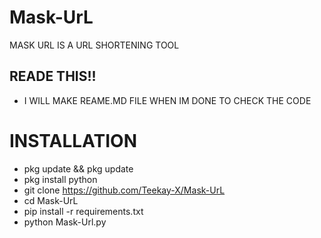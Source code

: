 # Mask-UrL
MASK URL IS  A URL SHORTENING TOOL

## READE THIS!!
- I WILL MAKE REAME.MD FILE WHEN IM DONE TO CHECK THE CODE 


# INSTALLATION
- pkg update && pkg update
- pkg install python
- git clone https://github.com/Teekay-X/Mask-UrL
- cd Mask-UrL
- pip install -r requirements.txt
- python Mask-Url.py
